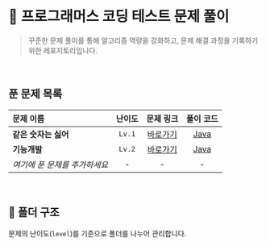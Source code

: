 # 🚀 프로그래머스 코딩 테스트 문제 풀이

> 꾸준한 문제 풀이를 통해 알고리즘 역량을 강화하고, 문제 해결 과정을 기록하기 위한 레포지토리입니다.

<br>

## 푼 문제 목록

| 문제 이름 | 난이도 | 문제 링크 | 풀이 코드 |
| :-- | :--: | :--: | :--: |
| **같은 숫자는 싫어** | `Lv.1` | [바로가기](https://school.programmers.co.kr/learn/courses/30/lessons/12906) | [Java](./level-1/같은-숫자는-싫어/Solution.java) |
| **기능개발** | `Lv.2` | [바로가기](https://school.programmers.co.kr/learn/courses/30/lessons/42586) | [Java](./level-2/기능개발/Solution.java) |
| *여기에 푼 문제를 추가하세요* | - | - | - |

<br>

## 📁 폴더 구조

문제의 난이도(`level`)를 기준으로 폴더를 나누어 관리합니다.
